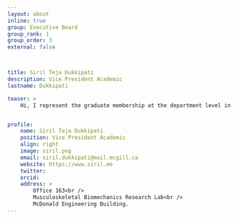 ```yaml
---
layout: about
inline: true
group: Executive Board
group_rank: 1
group_order: 3
external: false



title: Siril Teja Dukkipati
description: Vice President Academic
lastname: Dukkipati

teaser: > 
	Hi, I represent the graduate membership at the department level in their academic matters. I attend various departmental and Faculty meetings and get academic updates to you. Outside of GAMES, I am a PhD student working on developing a biomechanical robotic spinal cord. My research involves study of human spine under different physiological loading conditions. In my free time, I enjoy cycling and photography.


profile:
    name: Siril Teja Dukkipati
    position: Vice President Academic
    align: right
    image: siril.png
    email: siril.dukkipati@mail.mcgill.ca
    website: https://www.siril.me 
    twitter: 
    orcid:
    address: >
        Office 163<br />
        Musculoskeletal Biomechanics Research Lab<br />
        McDonald Engineering Building.
---
```

